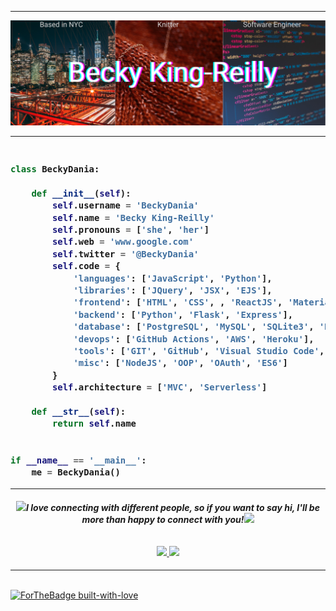-----------
![bkr personal graphic banner](https://github.com/BeckyDania/BeckyDania/blob/bb0fe866a6b951d348fcabffbf0f1865ae33d9a4/Based%20in%20NYC%20(1).png)

-----------
<h3>
    
```python

class BeckyDania:

    def __init__(self):
        self.username = 'BeckyDania'
        self.name = 'Becky King-Reilly'
        self.pronouns = ['she', 'her']
        self.web = 'www.google.com'
        self.twitter = '@BeckyDania'
        self.code = {
            'languages': ['JavaScript', 'Python'],
            'libraries': ['JQuery', 'JSX', 'EJS'],
            'frontend': ['HTML', 'CSS', , 'ReactJS', 'Material UI', 'Boostrap'],
            'backend': ['Python', 'Flask', 'Express'],
            'database': ['PostgreSQL', 'MySQL', 'SQLite3', 'Mongo DB', 'Peewee', 'API'],
            'devops': ['GitHub Actions', 'AWS', 'Heroku'],
            'tools': ['GIT', 'GitHub', 'Visual Studio Code', 'Postman', 'Chrome', 'Trello'],
            'misc': ['NodeJS', 'OOP', 'OAuth', 'ES6']
        }
        self.architecture = ['MVC', 'Serverless']

    def __str__(self):
        return self.name


if __name__ == '__main__':
    me = BeckyDania()

```
---------
</h3>  

<h4 align="center">
<img src="https://media.giphy.com/media/LnQjpWaON8nhr21vNW/giphy.gif" width="40"><em><b>I love connecting with different people, so if you want to say hi, I'll be more than happy to connect with you!</b></em><img src="https://media.giphy.com/media/LnQjpWaON8nhr21vNW/giphy.gif" width="40">
    <br></br>
    <br> <a href="https://twitter.com/BeckyDania" alt="Twitter"> <img src="https://img.shields.io/badge/Twitter-1DA1F2?style=for-the-badge&logo=twitter&logoColor=white"/></a><a href="https://www.linkedin.com/in/beckykingreilly/" alt="LinkedIn"> <img src="https://img.shields.io/badge/LinkedIn-0077B5?style=for-the-badge&logo=linkedin&logoColor=white"/></a>    </br>
</h4>

----
<br>[![ForTheBadge built-with-love](http://ForTheBadge.com/images/badges/built-with-love.svg)](https://github.com/BeckyDania)<br>

